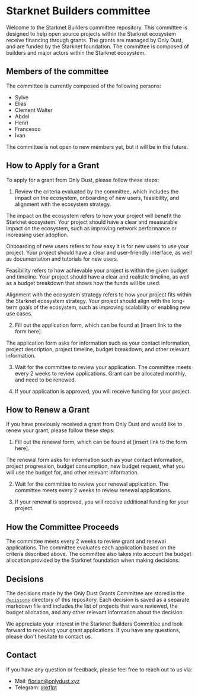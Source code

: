 # Starknet Builders committee

Welcome to the Starknet Builders committee repository. This committee is designed to help open source projects within the Starknet ecosystem receive financing through grants. The grants are managed by Only Dust, and are funded by the Starknet foundation. The committee is composed of builders and major actors within the Starknet ecosystem.

## Members of the committee

The committee is currently composed of the following persons:

- Sylve
- Elias
- Clement Walter
- Abdel
- Henri
- Francesco
- Ivan

The committee is not open to new members yet, but it will be in the future.

## How to Apply for a Grant

To apply for a grant from Only Dust, please follow these steps:

1. Review the criteria evaluated by the committee, which includes the impact on the ecosystem, onboarding of new users, feasibility, and alignment with the ecosystem strategy.

The impact on the ecosystem refers to how your project will benefit the Starknet ecosystem. Your project should have a clear and measurable impact on the ecosystem, such as improving network performance or increasing user adoption.

Onboarding of new users refers to how easy it is for new users to use your project. Your project should have a clear and user-friendly interface, as well as documentation and tutorials for new users.

Feasibility refers to how achievable your project is within the given budget and timeline. Your project should have a clear and realistic timeline, as well as a budget breakdown that shows how the funds will be used.

Alignment with the ecosystem strategy refers to how your project fits within the Starknet ecosystem strategy. Your project should align with the long-term goals of the ecosystem, such as improving scalability or enabling new use cases.

2. Fill out the application form, which can be found at [insert link to the form here].

The application form asks for information such as your contact information, project description, project timeline, budget breakdown, and other relevant information.

3. Wait for the committee to review your application. The committee meets every 2 weeks to review applications. Grant can be allocated monthly, and need to be renewed.

4. If your application is approved, you will receive funding for your project.

## How to Renew a Grant

If you have previously received a grant from Only Dust and would like to renew your grant, please follow these steps:

1. Fill out the renewal form, which can be found at [insert link to the form here].

The renewal form asks for information such as your contact information, project progression, budget consumption, new budget request, what you will use the budget for, and other relevant information.

2. Wait for the committee to review your renewal application. The committee meets every 2 weeks to review renewal applications.

3. If your renewal is approved, you will receive additional funding for your project.

## How the Committee Proceeds

The committee meets every 2 weeks to review grant and renewal applications. The committee evaluates each application based on the criteria described above. The committee also takes into account the budget allocation provided by the Starknet foundation when making decisions.

## Decisions

The decisions made by the Only Dust Grants Committee are stored in the [`decisions`](/decisions) directory of this repository. Each decision is saved as a separate markdown file and includes the list of projects that were reviewed, the budget allocation, and any other relevant information about the decision.

We appreciate your interest in the Starknet Builders Committee and look forward to receiving your grant applications. If you have any questions, please don't hesitate to contact us.

## Contact

If you have any question or feedback, please feel free to reach out to us via:

- Mail: [florian@onlydust.xyz](mailto:florian@onlydust.xyz)
- Telegram: [@xflpt](https://t.me/xflpt)
